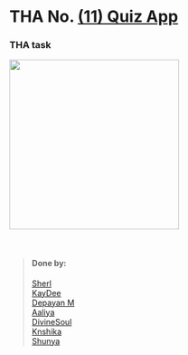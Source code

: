 # THA No.  [(11) Quiz App](https://drive.google.com/file/d/1Uw71fhhR65Yh3NQlK6cVEJo5BmLX6_r8/view)

### THA task
<img src = "https://cdn.discordapp.com/attachments/852977126218924052/860859862598811658/d7444f5b-a2a9-44cb-97f1-2a96ac7dd3e8.jpg" height = "300px" width = "300px"></img>

<br>

> #### Done by:
>[Sherl](https://github.com/aayushi221/Devsnest-Frontend/tree/main/DAY%2011)  <br>
>[KayDee](https://github.com/kaydee0502/devsnest-frontend/tree/master/THA11) <br>
>[Depayan M](https://github.com/DepayanMondal/Devsnest-Frontend/tree/main/THA_day_11)<br>
>[Aaliya](https://github.com/Aaliya7516/DevsNest/tree/main/Web%20Development/Day-011-JS8-Glassmorphism)<br>
>[DivineSoul](https://github.com/CodeBlooded-RahulMaurya/Devsnest-WebDev/tree/main/Day-11-Quiz) <br>
>[Knshika](https://github.com/knshika/Devsnest-frontend/tree/main/Day%2011%20Quiz)<br>
>[Shunya](https://github.com/suresh26601/devsnest_THAs/tree/master/THA_Day_11)<br>
